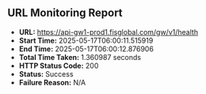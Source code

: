 ## URL Monitoring Report

- **URL:** https://api-gw1-prod1.fisglobal.com/gw/v1/health
- **Start Time:** 2025-05-17T06:00:11.515919
- **End Time:** 2025-05-17T06:00:12.876906
- **Total Time Taken:** 1.360987 seconds
- **HTTP Status Code:** 200
- **Status:** Success
- **Failure Reason:** N/A

